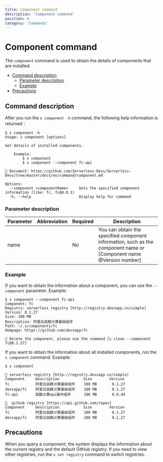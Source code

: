 ```yaml
---
title: Component command
description: 'Component command'
position: 8
category: 'Commands'
---
```


# Component command

The `component` command is used to obtain the details of components that are installed.

- [Command description](#Command-description)
    - [Parameter description](#Parameter-description)
    - [Example](#Example)
- [Precautions](#Precautions)

## Command description

After you run the `s component -h` command, the following help information is returned：

```shell script
$ s component -h
Usage: s component [options]

Get details of installed components.
    
    Example:
        $ s component
        $ s component --component fc-api

📖 Document: https://github.com/Serverless-Devs/Serverless-Devs/tree/master/docs/en/command/component.md

Options:
  --component <componentName>     Gets the specified component information (like: fc, fc@0.0.1)
  -h, --help                      Display help for command
```

### Parameter description

| Parameter | Abbreviation | Required | Description | 
|-----|-----|-----|-----| 
| name | | No | You can obtain the specified component information, such as the component name or [Component name @Version number] |

### Example

If you want to obtain the information about a component, you can use the `--component` parameter. Example: 

```shell script
$ s component --component fc-api
Component: fc
Registry: serverless registry [http://registry.devsapp.cn/simple] 
Version: 0.1.27  
Size: 100 MB
Description: 阿里云函数计算基础组件
Path: ~/.s/components/fc
Hompage: https://github.com/devsapp/fc

🙋 Delete the component, please use the command [s clean --component fc@0.1.27]
```

If you want to obtain the information about all installed components, run the `s component` command. Example:
```shell script
$ s component 

🔎 serverless registry [http://registry.devsapp.cn/simple] 
Component     Description           Size        Version 
fc            阿里云函数计算基础组件    100 MB       0.1.27
devsapp/fc    阿里云函数计算基础组件    100 MB       0.1.27
fc-api        函数计算api操作组件      100 MB       0.0.44

🔎  github registry [https://api.github.com/repos]
Component     Description           Size        Version 
fc            阿里云函数计算基础组件    100 MB       0.1.27
devsapp/fc    阿里云函数计算基础组件    100 MB       0.1.27

```


## Precautions
When you query a component, the system displays the information about the current registry and the default GitHub registry. If you need to view other registries, run the `s set registry` command to switch registries.
